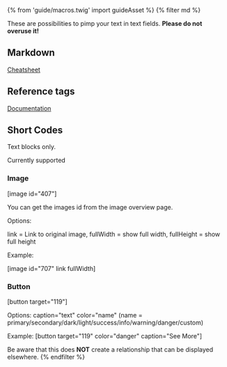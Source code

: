 {% from 'guide/macros.twig' import guideAsset %}
{% filter md %}

These are possibilities to pimp your text in text fields. **Please do not overuse it!**


## Markdown

<a href="https://github.com/adam-p/markdown-here/wiki/Markdown-Cheatsheet">Cheatsheet</a>

## Reference tags

<a href="https://docs.craftcms.com/v3/reference-tags.html">Documentation</a>


## Short Codes

Text blocks only.

Currently supported

### Image


[image id="407"]

You can get the images id from the image overview page.

Options:

link = Link to original image,
fullWidth = show full width,
fullHeight = show full height

Example:

[image id="707" link fullWidth]


### Button

[button target="119"]

Options:
caption="text"
color="name" (name = primary/secondary/dark/light/success/info/warning/danger/custom)

Example:
[button target="119" color="danger" caption="See More"]

Be aware that this does **NOT** create a relationship that can be displayed elsewhere.
{% endfilter %}
